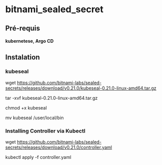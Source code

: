 # bitnami_sealed_secret

## Pré-requis

#### kubernetese, Argo CD

## Instalation

### kubeseal

wget https://github.com/bitnami-labs/sealed-secrets/releases/download/v0.21.0/kubeseal-0.21.0-linux-amd64.tar.gz 

tar -xvf kubeseal-0.21.0-linux-amd64.tar.gz 

chmod +x kubeseal

mv kubeseal /user/local/bin

### Installing Controller via Kubectl

wget https://github.com/bitnami-labs/sealed-secrets/releases/download/v0.21.0/controller.yaml

kubectl apply -f controller.yaml





